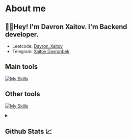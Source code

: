 # About me
<p><h2>👋🏻Hey! I'm Davron Xaitov. I'm Backend developer.</h2></p>

- Leetcode:                           [Davron_Xaitov](https://https://leetcode.com/u/Davron_Xaitov/)
- Telegram:                           [Xaitov Davronbek](https://t.me/DeDavrich)
## Main tools
[![My Skills](https://skillicons.dev/icons?i=c++,python,django,html,css,react,nodejs)](https://skillicons.dev)

## Other tools
[![My Skills](https://skillicons.dev/icons?i=git,github,postgresql,sqlite,mysql,vscode,pycharm,notion,photoshop)](https://skillicons.dev)

<details>
  <summary><b><h2>Github Stats 📈 <h2></b></summary>
  <a href="https://github.com/DeDavrich">
    <p align="left">
      <img src="https://github-profile-summary-cards.vercel.app/api/cards/profile-details?username=DeDavrich&theme=github_dark">
      <img align="left" src="https://github-profile-summary-cards.vercel.app/api/cards/stats?username=DeDavrich&theme=github_dark">
      <img align="left" src="https://github-profile-summary-cards.vercel.app/api/cards/productive-time?username=DeDavrich&theme=github_dark&utcOffset=5"><br>
    </p>
  </a> 
</details>
